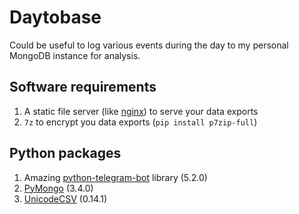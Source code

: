 # Daytobase

Could be useful to log various events during the day to my personal MongoDB instance for analysis.

## Software requirements

1. A static file server (like [nginx](https://www.nginx.com)) to serve your data exports
2. `7z` to encrypt you data exports (`pip install p7zip-full`) 

## Python packages

1. Amazing [python-telegram-bot](https://github.com/python-telegram-bot/python-telegram-bot) library (5.2.0)
2. [PyMongo](https://pypi.python.org/pypi/pymongo) (3.4.0)
3. [UnicodeCSV](https://pypi.python.org/pypi/unicodecsv/0.14.1) (0.14.1)


